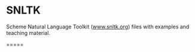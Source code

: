 SNLTK
=====

Scheme Natural Language Toolkit (www.snltk.org) files with examples and teaching material.

=====
